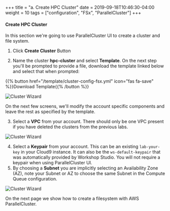 +++
title = "a. Create HPC Cluster"
date = 2019-09-18T10:46:30-04:00
weight = 10
tags = ["configuration", "FSx", "ParallelCluster"]
+++

#### Create HPC Cluster

In this section we're going to use ParallelCluster UI to create a cluster and file system.

1. Click **Create Cluster** Button

2. Name the cluster **hpc-cluster** and select **Template**. On the next step you'll be prompted to provide a file, download the template linked below and select that when prompted:

{{% button href="/template/cluster-config-fsx.yml" icon="fas fa-save" %}}Download Template{{% /button %}}

![Cluster Wizard](/images/pcluster/pcmanager-1.png)

On the next few screens, we'll modify the account specific components and leave the rest as specified by the template.

3. Select a **VPC** from your account. There should only be one VPC present if you have deleted the clusters from the previous labs.

![Cluster Wizard](/images/pcluster/lab2-selectVPC.jpg)

4. Select a **Keypair** from your account. This can be an existing `lab-your-key` in your Cloud9 instance. It can also be the `ws-default-keypair` that was automatically provided by Workshop Studio. You will not require a keypair when using ParallelCluster UI.
5. By choosing a **Subnet** you are implicitly selecting an Availability Zone (AZ), note your Subnet or AZ to choose the same Subnet in the Compute Queue configuration.

![Cluster Wizard](/images/pcluster/lab2-selectHeadNode.jpg)

On the next page we show how to create a filesystem with AWS ParallelCluster.
